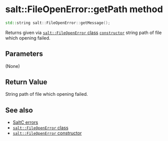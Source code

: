 # salt::FileOpenError::getPath method
```cpp
std::string salt::FileOpenError::getMessage();
```
Returns given via [`salt::FileOpenError` class](README.md) [`constructor`](constructor.md) string path of file which opening failed.

## Parameters
(None)

## Return Value
String path of file which opening failed.

## See also
+ [SaltC errors](../README.md)
+ [`salt::FileOpenError` class](README.md)
+ [`salt::FileOpenError` constructor](constructor.md)